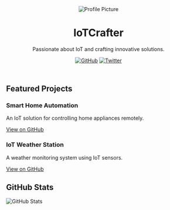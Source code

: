 <!DOCTYPE html>
<html lang="en">
<head>
    <meta charset="UTF-8">
    <meta name="viewport" content="width=device-width, initial-scale=1.0">
    <title>IoT Profile</title>
    <link rel="stylesheet" href="styles.css">
</head>
<body>
    <header>
        <div class="container">
            <img src="profile-picture.jpg" alt="Profile Picture">
            <div class="bio">
                <h1>IoTCrafter</h1>
                <p>Passionate about IoT and crafting innovative solutions.</p>
                <div class="social-links">
                    <a href="https://github.com/IoTCrafter"><img src="github-icon.png" alt="GitHub"></a>
                    <a href="https://twitter.com/IoTCrafter"><img src="twitter-icon.png" alt="Twitter"></a>
                    <!-- Add more social media links as needed -->
                </div>
            </div>
        </div>
    </header>
    <section id="projects">
        <h2>Featured Projects</h2>
        <!-- Add your featured IoT projects here -->
        <div class="project">
            <h3>Smart Home Automation</h3>
            <p>An IoT solution for controlling home appliances remotely.</p>
            <a href="https://github.com/IoTCrafter/smart-home-automation">View on GitHub</a>
        </div>
        <div class="project">
            <h3>IoT Weather Station</h3>
            <p>A weather monitoring system using IoT sensors.</p>
            <a href="https://github.com/IoTCrafter/iot-weather-station">View on GitHub</a>
        </div>
        <!-- Add more projects as needed -->
    </section>
    <section id="stats">
        <h2>GitHub Stats</h2>
        <!-- Add GitHub stats here using GitHub Readme Stats or similar -->
        <img src="https://github-readme-stats.vercel.app/api?username=IoTCrafter&show_icons=true" alt="GitHub Stats">
    </section>
</body>
</html>
